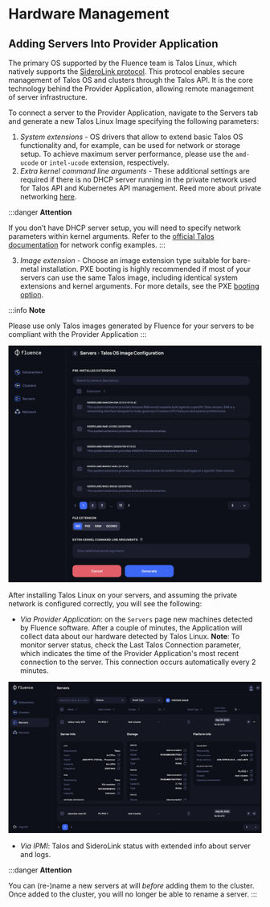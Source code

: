 # Hardware Management

## Adding Servers Into Provider Application

The primary OS supported by the Fluence team is Talos Linux, which natively supports the [SideroLink protocol](https://www.talos.dev/v1.11/talos-guides/network/siderolink/). This protocol enables secure management of Talos OS and clusters through the Talos API. It is the core technology behind the Provider Application, allowing remote management of server infrastructure.

To connect a server to the Provider Application, navigate to the Servers tab and generate a new Talos Linux Image specifying the following parameters:

1. *System extensions* - OS drivers that allow to extend basic Talos OS functionality and, for example, can be used for network or storage setup. To achieve maximum server performance, please use the `amd-ucode` or `intel-ucode` extension, respectively.
2. *Extra kernel command line arguments* - These additional settings are required if there is no DHCP server running in the private network used for Talos API and Kubernetes API management. Reed more about private networking [here](../overview.md#network-requirements).

:::danger **Attention**

If you don’t have DHCP server setup, you will need to specify network parameters within kernel arguments. Refer to the [official Talos documentation](https://www.talos.dev/v1.10/reference/kernel/#ip) for network config examples.
:::

3. *Image extension* - Choose an image extension type suitable for bare-metal installation. PXE booting is highly recommended if most of your servers can use the same Talos image, including identical system extensions and kernel arguments. For more details, see the PXE [booting option](https://www.talos.dev/v1.11/talos-guides/install/bare-metal-platforms/pxe/).

:::info **Note**

Please use only Talos images generated by Fluence for your servers to be compliant with the Provider Application
:::

![factory](./assests/factory_page.webp)

After installing Talos Linux on your servers, and assuming the private network is configured correctly, you will see the following:

- *Via Provider Application*: on the `Servers` page new machines detected by Fluence software. After a couple of minutes, the Application will collect data about our hardware detected by Talos Linux.
**Note**: To monitor server status, check the Last Talos Connection parameter, which indicates the time of the Provider Application's most recent connection to the server. This connection occurs automatically every 2 minutes.

![Screenshot 2025-09-28 at 6.55.55 PM.png](./assests/server_details_page.webp)

- *Via IPMI*: Talos and SideroLink status with extended info about server and logs.

:::danger **Attention**

You can (re-)name a new servers at will *before* adding them to the cluster. Once added to the cluster, you will no longer be able to rename a server.
:::
